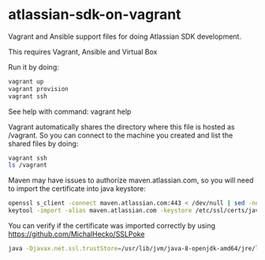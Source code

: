 # atlassian-sdk-on-vagrant
Vagrant and Ansible support files for doing Atlassian SDK development.

This requires Vagrant, Ansible and Virtual Box

Run it by doing:
```bash
vagrant up
vagrant provision
vagrant ssh
```
See help with command: vagrant help

Vagrant automatically shares the directory where this file is hosted as /vagrant. So you can connect to the machine you created and list the shared files by doing:

```bash
vagrant ssh
ls /vagrant
```
Maven may have issues to authorize maven.atlassian.com, so you will need to import the certificate into java keystore:
```bash
openssl s_client -connect maven.atlassian.com:443 < /dev/null | sed -ne '/-BEGIN CERTIFICATE-/,/-END CERTIFICATE-/p' > public.crt
keytool -import -alias maven.atlassian.com -keystore /etc/ssl/certs/java/cacerts -file ./public.crt
```
You can verify if the certificate was imported correctly by using https://github.com/MichalHecko/SSLPoke
```bash
java -Djavax.net.ssl.trustStore=/usr/lib/jvm/java-8-openjdk-amd64/jre/lib/security/cacerts SSLPoke maven.atlassian.com 443
```

